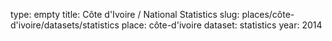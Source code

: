 type: empty
title: Côte d'Ivoire / National Statistics
slug: places/côte-d'ivoire/datasets/statistics
place: côte-d'ivoire
dataset: statistics
year: 2014
